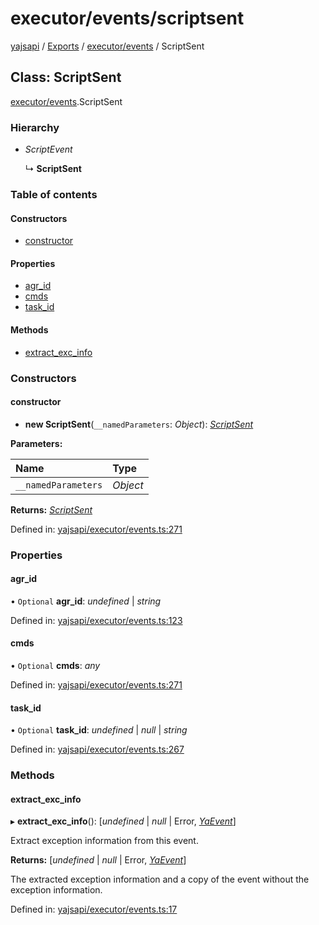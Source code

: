 # executor/events/scriptsent

[yajsapi](https://github.com/golemfactory/yagna-docs/tree/9699eb3e934dbc2c15063c37bc7a317a2c47fef4/yajsapi/README.md) / [Exports](https://github.com/golemfactory/yagna-docs/tree/9699eb3e934dbc2c15063c37bc7a317a2c47fef4/yajsapi/modules.md) / [executor/events](../yajsapi-2/executor_events.md) / ScriptSent

## Class: ScriptSent

[executor/events](../yajsapi-2/executor_events.md).ScriptSent

### Hierarchy

* _ScriptEvent_

  ↳ **ScriptSent**

### Table of contents

#### Constructors

* [constructor](executor_events.scriptsent.md#constructor)

#### Properties

* [agr\_id](executor_events.scriptsent.md#agr_id)
* [cmds](executor_events.scriptsent.md#cmds)
* [task\_id](executor_events.scriptsent.md#task_id)

#### Methods

* [extract\_exc\_info](executor_events.scriptsent.md#extract_exc_info)

### Constructors

#### constructor

+ **new ScriptSent**\(`__namedParameters`: _Object_\): [_ScriptSent_](executor_events.scriptsent.md)

**Parameters:**

| Name | Type |
| :--- | :--- |
| `__namedParameters` | _Object_ |

**Returns:** [_ScriptSent_](executor_events.scriptsent.md)

Defined in: [yajsapi/executor/events.ts:271](https://github.com/golemfactory/yajsapi/blob/0a8d8c8/yajsapi/executor/events.ts#L271)

### Properties

#### agr\_id

• `Optional` **agr\_id**: _undefined_ \| _string_

Defined in: [yajsapi/executor/events.ts:123](https://github.com/golemfactory/yajsapi/blob/0a8d8c8/yajsapi/executor/events.ts#L123)

#### cmds

• `Optional` **cmds**: _any_

Defined in: [yajsapi/executor/events.ts:271](https://github.com/golemfactory/yajsapi/blob/0a8d8c8/yajsapi/executor/events.ts#L271)

#### task\_id

• `Optional` **task\_id**: _undefined_ \| _null_ \| _string_

Defined in: [yajsapi/executor/events.ts:267](https://github.com/golemfactory/yajsapi/blob/0a8d8c8/yajsapi/executor/events.ts#L267)

### Methods

#### extract\_exc\_info

▸ **extract\_exc\_info**\(\): \[_undefined_ \| _null_ \| Error, [_YaEvent_](executor_events.yaevent.md)\]

Extract exception information from this event.

**Returns:** \[_undefined_ \| _null_ \| Error, [_YaEvent_](executor_events.yaevent.md)\]

The extracted exception information and a copy of the event without the exception information.

Defined in: [yajsapi/executor/events.ts:17](https://github.com/golemfactory/yajsapi/blob/0a8d8c8/yajsapi/executor/events.ts#L17)


